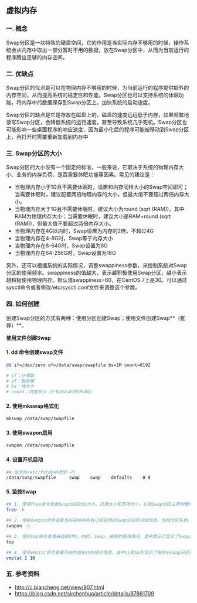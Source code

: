 ## 虚拟内存

### 一. 概念

Swap分区是一块特殊的硬盘空间，它的作用是当实际内存不够用的时候，操作系统会从内存中取出一部分暂时不用的数据，放在Swap分区中，从而为当前运行的程序腾出足够的内存空间。

### 二. 优缺点

Swap分区的优点是可以在物理内存不够用的时候，为当前运行的程序提供额外的内存空间，从而提高系统的稳定性和性能。Swap分区也可以支持系统的休眠功能，将内存中的数据保存到Swap分区上，加快系统的启动速度。

Swap分区的缺点是它是存放在磁盘上的，磁盘的速度远远低于内存，如果频繁地读写Swap分区，会降低系统的运行速度，甚至导致系统几乎死机。Swap分区也可能影响一些桌面程序的响应速度，因为最小化后的程序可能被移动到Swap分区上，再打开时需要重新加载到内存中

### 三. Swap分区的大小

Swap分区的大小没有一个固定的标准，一般来说，它取决于系统的物理内存大小、业务的内存负荷、是否需要休眠功能等因素。常见的建议是：

- 当物理内存小于1G且不需要休眠时，设置和内存同样大小的Swap空间即可；当需要休眠时，建议配置两倍物理内存的大小，但最大值不要超过两倍内存大小。
- 当物理内存大于1G且不需要休眠时，建议大小为round (sqrt (RAM))，其中RAM为物理内存大小；当需要休眠时，建议大小是RAM+round (sqrt (RAM))，但最大值不要超过两倍内存大小。
- 当物理内存在4G以内时，Swap设置为内存的2倍，不超过4G
- 当物理内存在4-8G时，Swap等于内存大小
- 当物理内存在8-64G时，Swap设置为8G
- 当物理内存在64-256G时，Swap设置为16G

另外，还可以根据系统的实际情况，调整swappiness参数，来控制系统对Swap分区的使用频率。swappiness的值越大，表示越积极使用Swap分区，越小表示越积极使用物理内存。默认值swappiness=60，在CentOS 7上是30。可以通过sysctl命令或者修改/etc/sysctl.conf文件来调整这个参数。

### 四. 如何创建

创建Swap分区的方式有两种：使用分区创建Swap；使用文件创建Swap**（推荐）**。

**使用文件创建Swap**

#### 1. dd 命令创建swap文件

```sh
dd if=/dev/zero of=/data/swap/swapfile bs=1M count=8192

# if：从哪取
# of：取到哪
# bs：块大小
# count：共取多少（1*8192=8192M=8G）
```

#### 2. 使用mkswap格式化

```sh
mkswap /data/swap/swapfile
```

#### 3. 使用swapon启用

```sh
swapon /data/swap/swapfile
```

#### 4. 设置开机启动

```sh
## 在文件/etc/fstab中添加一行
/data/swap/swapfile 	swap 	swap 	defaults 	0 0
```

#### 5. 监控Swap

```sh
## 1. 使用free命令查看Swap分区的总大小、已用大小和空闲大小，以及Swap分区占用物理内存的百分比
free -h

## 2. 使用swapon命令查看当前系统中所有已经启用的Swap分区的详细信息，包括分区名称、类型、大小、使用情况等。
swapon -s

## 3. 使用top命令查看系统的CPU、内存、Swap、进程的使用情况，其中第三行显示了Swap分区的总量、已用量和空闲量
top

## 4. 使用vmstat命令查看系统的虚拟内存统计信息，其中si和so列显示了每秒从Swap分区读入和写出的数据量，这些数据反映了系统对Swap分区的读写频率。例如：vmstat 1 10可以每隔1秒显示一次虚拟内存信息，共显示10次。
vmstat 1 10
```

### 五. 参考资料

- http://c.biancheng.net/view/907.html
- https://blog.csdn.net/sirchenhua/article/details/87861709